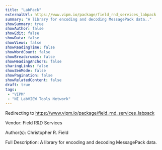 ```yaml
---
title: "LabPack"
externalUrl: https://www.vipm.io/package/field_rnd_services_labpack
summary: "A library for encoding and decoding MessagePack data.."
showSummary: true
showAuthor: false
showEdit: false
showData: false
showViews: false
showReadingTime: false
showWordCount: false
showBreadcrumbs: false
showHeadingAnchors: false
sharingLinks: false
showZenMode: false
showPagination: false
showRelatedContent: false
draft: true
tags:
 - "VIPM"
 - "NI LabVIEW Tools Network"
---
```


Redirecting to https://www.vipm.io/package/field_rnd_services_labpack

Vendor: Field R&D Services

Author(s): Christopher R. Field
 
Full Description:
A library for encoding and decoding MessagePack data.